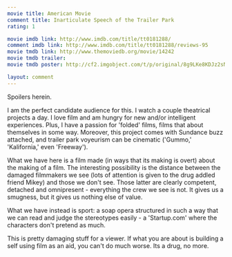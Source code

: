 ```yaml
---
movie title: American Movie
comment title: Inarticulate Speech of the Trailer Park
rating: 1

movie imdb link: http://www.imdb.com/title/tt0181288/
comment imdb link: http://www.imdb.com/title/tt0181288/reviews-95
movie tmdb link: http://www.themoviedb.org/movie/14242
movie tmdb trailer: 
movie tmdb poster: http://cf2.imgobject.com/t/p/original/8g9LKe8KDJz2sNDHKChwch8lykx.jpg

layout: comment
---
```


Spoilers herein.

I am the perfect candidate audience for this. I watch a couple theatrical projects a day. I love film and am hungry for new and/or intelligent experiences. Plus, I have a passion for 'folded' films, films that about themselves in some way. Moreover, this project comes with Sundance buzz attached, and trailer park voyeurism can be cinematic ('Gummo,' 'Kalifornia,' even 'Freeway').

What we have here is a film made (in ways that its making is overt) about the making of a film. The interesting possibility is the distance between the damaged filmmakers we see (lots of attention is given to the drug addled friend Mikey) and those we don't see. Those latter are clearly competent, detached and omnipresent - everything the crew we see is not. It gives us a smugness, but it gives us nothing else of value.

What we have instead is sport: a soap opera structured in such a way that we can read and judge the stereotypes easily - a 'Startup.com' where the characters don't pretend as much.

This is pretty damaging stuff for a viewer. If what you are about is building a self using film as an aid, you can't do much worse. Its a drug, no more.